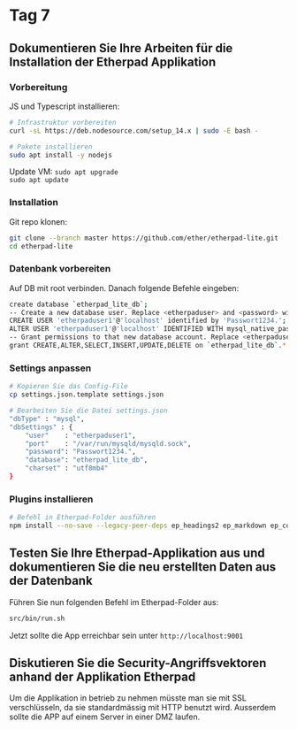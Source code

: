 # Tag 7

## Dokumentieren Sie Ihre Arbeiten für die Installation der Etherpad Applikation

### Vorbereitung

JS und Typescript installieren:

```bash
# Infrastruktur vorbereiten
curl -sL https://deb.nodesource.com/setup_14.x | sudo -E bash -

# Pakete installieren
sudo apt install -y nodejs
```

Update VM:
`sudo apt upgrade`  
`sudo apt update`  

### Installation

Git repo klonen:

```bash
git clone --branch master https://github.com/ether/etherpad-lite.git
cd etherpad-lite
```

### Datenbank vorbereiten

Auf DB mit root verbinden. Danach folgende Befehle eingeben:

```bash
create database `etherpad_lite_db`;
-- Create a new database user. Replace <etherpaduser> and <password> with your own values. 
CREATE USER 'etherpaduser1'@'localhost' identified by 'Passwort1234.';
ALTER USER 'etherpaduser1'@'localhost' IDENTIFIED WITH mysql_native_password BY 'Passwort1234.';
-- Grant permissions to that new database account. Replace <etherpaduser> with your own value from above step. 
grant CREATE,ALTER,SELECT,INSERT,UPDATE,DELETE on `etherpad_lite_db`.* to 'etherpaduser1'@'localhost';
```

### Settings anpassen

```bash
# Kopieren Sie das Config-File
cp settings.json.template settings.json

# Bearbeiten Sie die Datei settings.json
"dbType" : "mysql",
"dbSettings" : {
    "user"    : "etherpaduser1",
    "port"    : "/var/run/mysqld/mysqld.sock",
    "password": "Passwort1234.",
    "database": "etherpad_lite_db",
    "charset" : "utf8mb4"
}
```

### Plugins installieren

```bash
# Befehl in Etherpad-Folder ausführen
npm install --no-save --legacy-peer-deps ep_headings2 ep_markdown ep_comments_page ep_align ep_font_color ep_webrtc ep_embedded_hyperlinks2
```

## Testen Sie Ihre Etherpad-Applikation aus und dokumentieren Sie die neu erstellten Daten aus der Datenbank

Führen Sie nun folgenden Befehl im Etherpad-Folder aus:

```bash
src/bin/run.sh
```

Jetzt sollte die App erreichbar sein unter `http://localhost:9001`

## Diskutieren Sie die Security-Angriffsvektoren anhand der Applikation Etherpad

Um die Applikation in betrieb zu nehmen müsste man sie mit SSL verschlüsseln, da sie standardmässig mit HTTP benutzt wird.
Ausserdem sollte die APP auf einem Server in einer DMZ laufen.
